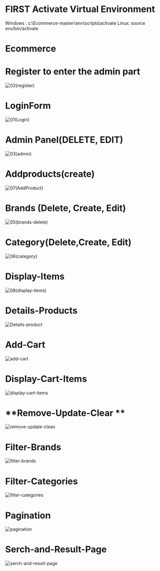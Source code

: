 # FIRST Activate Virtual Environment
Windows : c:\Ecommerce-master\env\scripts\activate
Linux: source env/bin/activate


# Ecommerce

# **Register  to enter the admin part** 
![02(register)](https://user-images.githubusercontent.com/76247835/132421675-630359dd-9869-4726-90e2-b80bcf6ed285.png)


# **LoginForm**
![01(Login)](https://user-images.githubusercontent.com/76247835/132423066-a4c93ce4-531f-4d5d-b660-a6bbbdbc9e2c.png)


# **Admin Panel(DELETE, EDIT)**
![03(admin)](https://user-images.githubusercontent.com/76247835/132421975-32d3ae5f-30ef-4d86-b50b-49871312624c.png)


# **Addproducts(create)**
![07(AddProduct)](https://user-images.githubusercontent.com/76247835/132422253-4b784fbb-eb57-41dd-948a-af8cdd605452.png)


# **Brands (Delete, Create, Edit)**
![05(brands-delete)](https://user-images.githubusercontent.com/76247835/132422310-cae25f5e-8475-4b15-a06f-e2d855ce8d1c.png)


# **Category(Delete,Create, Edit)**
![06(category)](https://user-images.githubusercontent.com/76247835/132422428-ec3fddd7-c196-4113-8135-a9e3034f2aa0.png)


# **Display-Items**
![08(display-items)](https://user-images.githubusercontent.com/76247835/132588631-3a25f9b8-7c62-4222-8f60-5f4374cd7bcd.png)


# **Details-Products**
![Details-product](https://user-images.githubusercontent.com/76247835/147867919-53ea7d6a-e0a7-4e28-b57b-4f25369691c1.png)




# **Add-Cart**

![add-cart](https://user-images.githubusercontent.com/76247835/147867953-1ecf87b9-002c-4068-b98e-da430bfeb1e2.png)




# **Display-Cart-Items**

![display-cart-items](https://user-images.githubusercontent.com/76247835/147867960-26518de3-6e51-4a7d-9153-4a5785c3f56f.png)




# **Remove-Update-Clear **

![remove-update-clean](https://user-images.githubusercontent.com/76247835/147867984-2d7868cf-4aa7-4ff3-9931-788a25c7f597.png)




# **Filter-Brands**

![filter-brands](https://user-images.githubusercontent.com/76247835/147868008-081a0643-7687-43f4-afb0-dbd3d2005534.png)




# **Filter-Categories**

![filter-categories](https://user-images.githubusercontent.com/76247835/147868022-e456c59b-1202-45c8-b442-8a8fc8819a71.png)




# **Pagination**

![pagination](https://user-images.githubusercontent.com/76247835/147868034-ee3cea50-62ec-44df-982c-1cf0ebab0d37.png)




# **Serch-and-Result-Page**

![serch-and-result-page](https://user-images.githubusercontent.com/76247835/147868102-582abff0-2a47-44cc-9e0e-4a58701b3aad.png)



